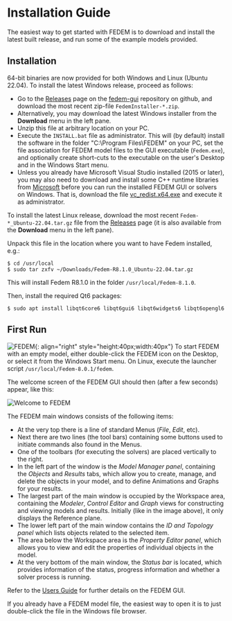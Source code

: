 # Installation Guide

The easiest way to get started with FEDEM is to download and install
the latest built release, and run some of the example models provided.

## Installation

64-bit binaries are now provided for both Windows and Linux (Ubuntu 22.04).
To install the latest Windows release, proceed as follows:

* Go to the [Releases](https://github.com/openfedem/fedem-gui/releases) page
  on the [fedem-gui](https://github.com/openfedem/fedem-gui) repository on github,
  and download the most recent zip-file `FedemInstaller-*.zip`.
* Alternatively, you may download the latest Windows installer
  from the **Download** menu in the left pane.
* Unzip this file at arbitrary location on your PC.
* Execute the `INSTALL.bat` file as administrator.
  This will (by default) install the software in the folder "C:\Program Files\FEDEM"
  on your PC, set the file association for FEDEM model files to the GUI executable
  (`Fedem.exe`), and optionally create short-cuts to the executable on the user's Desktop
  and in the Windows Start menu.
* Unless you already have Microsoft Visual Studio installed (2015 or later),
  you may also need to download and install some C++ runtime libraries from
  [Microsoft](https://learn.microsoft.com/en-us/cpp/windows/latest-supported-vc-redist?view=msvc-170)
  before you can run the installed FEDEM GUI or solvers on Windows.
  That is, download the file [vc_redist.x64.exe](https://aka.ms/vs/17/release/vc_redist.x64.exe)
  and execute it as administrator.

To install the latest Linux release,
download the most recent `Fedem-*_Ubuntu-22.04.tar.gz` file
from the [Releases](https://github.com/openfedem/fedem-gui/releases) page
(it is also available from the  **Download** menu in the left pane).

Unpack this file in the location where you want to have Fedem installed, e.g.:

    $ cd /usr/local
    $ sudo tar zxfv ~/Downloads/Fedem-R8.1.0_Ubuntu-22.04.tar.gz

This will install Fedem R8.1.0 in the folder `/usr/local/Fedem-8.1.0`.

Then, install the required Qt6 packages:

    $ sudo apt install libqt6core6 libqt6gui6 libqt6widgets6 libqt6opengl6

## First Run

![FEDEM](images/logo.png){: align="right" style="height:40px;width:40px"}
To start FEDEM with an empty model,
either double-click the FEDEM icon on the Desktop,
or select it from the Windows Start menu.
On Linux, execute the launcher script `/usr/local/Fedem-8.0.1/fedem`.

The welcome screen of the FEDEM GUI should then (after a few seconds) appear, like this:

![Welcome to FEDEM](images/FedemWelcome.png)

The FEDEM main windows consists of the following items:

* At the very top there is a line of standard Menus (_File_, _Edit_, etc).
* Next there are two lines (the tool bars) containing some buttons used to
  initiate commands also found in the Menus.
* One of the toolbars (for executing the solvers) are placed vertically to the right.
* In the left part of the window is the _Model Manager panel_, containing
  the _Objects_ and _Results_ tabs, which allow you to create, manage, and delete
  the objects in your model, and to define Animations and Graphs for your results.
* The largest part of the main window is occupied by the Workspace area,
  containing the _Modeler_, _Control Editor_ and _Graph_ views for constructing
  and viewing models and results. Initially (like in the image above),
  it only displays the Reference plane.
* The lower left part of the main window contains the _ID and Topology panel_
  which lists objects related to the selected item.
* The area below the Workspace area is the _Property Editor panel_,
  which allows you to view and edit the properties of individual objects in the model.
* At the very bottom of the main window, the _Status bar_ is located,
  which provides information of the status, progress information
  and whether a solver process is running.

Refer to the [Users Guide](https://github.com/openfedem/fedem-docs/releases/download/fedem-8.1.0/FedemUsersGuide.pdf)
for further details on the FEDEM GUI.

If you already have a FEDEM model file, the easiest way to open it is to just double-click the file in the Windows file browser.
